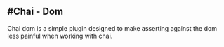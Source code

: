 #Chai - Dom
---
Chai dom is a simple plugin designed to make asserting against the dom less painful when working with chai.


